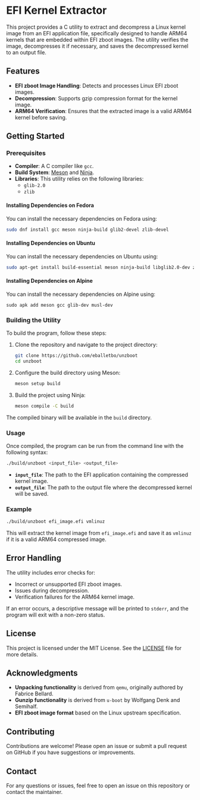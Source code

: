 
# EFI Kernel Extractor

This project provides a C utility to extract and decompress a Linux kernel image from an EFI application file, specifically designed to handle ARM64 kernels that are embedded within EFI zboot images. The utility verifies the image, decompresses it if necessary, and saves the decompressed kernel to an output file.

## Features

- **EFI zboot Image Handling**: Detects and processes Linux EFI zboot images.
- **Decompression**: Supports gzip compression format for the kernel image.
- **ARM64 Verification**: Ensures that the extracted image is a valid ARM64 kernel before saving.

## Getting Started

### Prerequisites

- **Compiler**: A C compiler like `gcc`.
- **Build System**: [Meson](https://mesonbuild.com/) and [Ninja](https://ninja-build.org/).
- **Libraries**: This utility relies on the following libraries:
  - `glib-2.0`
  - `zlib`

#### Installing Dependencies on Fedora

You can install the necessary dependencies on Fedora using:
```bash
sudo dnf install gcc meson ninja-build glib2-devel zlib-devel
```

#### Installing Dependencies on Ubuntu

You can install the necessary dependencies on Ubuntu using:
```bash
sudo apt-get install build-essential meson ninja-build libglib2.0-dev zlib1g-dev
```

#### Installing Dependencies on Alpine

You can install the necessary dependencies on Alpine using:
```
sudo apk add meson gcc glib-dev musl-dev
```

### Building the Utility

To build the program, follow these steps:

1. Clone the repository and navigate to the project directory:
    ```bash
    git clone https://github.com/eballetbo/unzboot
    cd unzboot
    ```

2. Configure the build directory using Meson:
    ```bash
    meson setup build
    ```

3. Build the project using Ninja:
    ```bash
    meson compile -C build
    ```

The compiled binary will be available in the `build` directory.

### Usage

Once compiled, the program can be run from the command line with the following syntax:
```bash
./build/unzboot <input_file> <output_file>
```

- **`input_file`**: The path to the EFI application containing the compressed kernel image.
- **`output_file`**: The path to the output file where the decompressed kernel will be saved.

### Example

```bash
./build/unzboot efi_image.efi vmlinuz
```

This will extract the kernel image from `efi_image.efi` and save it as `vmlinuz` if it is a valid ARM64 compressed image.

## Error Handling

The utility includes error checks for:
- Incorrect or unsupported EFI zboot images.
- Issues during decompression.
- Verification failures for the ARM64 kernel image.

If an error occurs, a descriptive message will be printed to `stderr`, and the program will exit with a non-zero status.

## License

This project is licensed under the MIT License. See the [LICENSE](LICENSE) file for more details.

## Acknowledgments

- **Unpacking functionality** is derived from `qemu`, originally authored by Fabrice Bellard.
- **Gunzip functionality** is derived from `u-boot` by Wolfgang Denk and Semihalf.
- **EFI zboot image format** based on the Linux upstream specification.

## Contributing

Contributions are welcome! Please open an issue or submit a pull request on GitHub if you have suggestions or improvements.

## Contact

For any questions or issues, feel free to open an issue on this repository or contact the maintainer.
